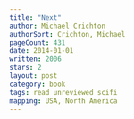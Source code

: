 ```yaml
---
title: "Next"
author: Michael Crichton
authorSort: Crichton, Michael
pageCount: 431
date: 2014-01-01
written: 2006
stars: 2
layout: post
category: book
tags: read unreviewed scifi
mapping: USA, North America
---
```

